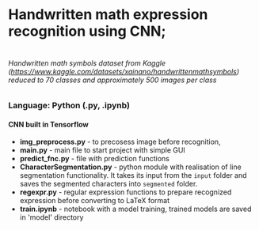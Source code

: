 # Handwritten math expression recognition using CNN;
#
###### Handwritten math symbols dataset from Kaggle (https://www.kaggle.com/datasets/xainano/handwrittenmathsymbols) reduced to 70 classes and approximately 500 images per class
### Language: Python (.py, .ipynb)
#### CNN built in Tensorflow
* **img_preprocess.py** - to precosess image before recognition,
* **main.py** - main file to start project with simple GUI
* **predict_fnc.py** - file with prediction functions
* **CharacterSegmentation.py** - python module with realisation of line segmentation functionality. It takes its input from the `input` folder and saves the segmented characters into `segmented` folder.
* **regexpr.py** - regular expression functions to prepare recognized expression before converting to LaTeX format
* **train.ipynb** - notebook with a model training, trained models are saved in 'model' directory
 
